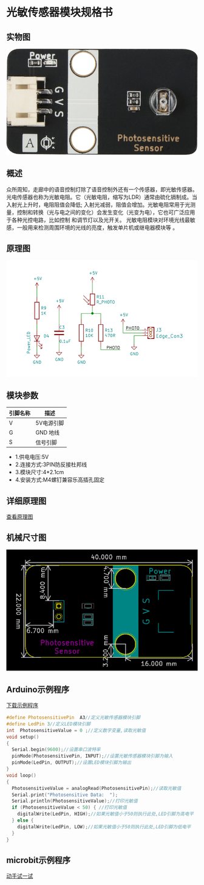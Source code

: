 # 光敏传感器模块规格书

## 实物图

![实物图](photo_sensitive_sensor/photo_sensitive_sensor.png)

## 概述

​       众所周知，走廊中的语音控制灯除了语音控制外还有一个传感器，即光敏传感器。光电传感器也称为光敏电阻。它（光敏电阻，缩写为LDR）通常由硫化镉制成。当入射光上升时，电阻阻值会降低; 入射光减弱，阻值会增加。光敏电阻常用于光测量，控制和转换（光与电之间的变化）会发生变化（光变为电），它也可广泛应用于各种光控电路，比如控制 和调节灯以及光开关。 光敏电阻模块对环境光线最敏感，一般用来检测周围环境的光线的亮度，触发单片机或继电器模块等  。

## 原理图

![原理图](photo_sensitive_sensor/photo_sensitive_sensor_schematic.png)

## 模块参数

| 引脚名称 | 描述       |
| -------- | ---------- |
| V        | 5V电源引脚 |
| G        | GND 地线   |
| S        | 信号引脚   |

* 1.供电电压:5V
* 2.连接方式:3PIN防反接杜邦线
* 3.模块尺寸:4*2.1cm
* 4.安装方式:M4螺钉兼容乐高插孔固定

## 详细原理图

 [查看原理图](photo_sensitive_sensor/photo_sensitive_sensor_schematic.pdf) 

## 机械尺寸图 

![机械尺寸图](photo_sensitive_sensor/photo_sensitive_sensor_assembly.png)

## Arduino示例程序

 [下载示例程序](photo_sensitive_sensor/photo_sensitive_sensor.zip) 

```c++
#define PhotosensitivePin  A3//定义光敏传感器模块引脚
#define LedPin 3//定义LED模块引脚
int  PhotosensitiveValue = 0 ;//定义数字变量,读取光敏值
void setup()
{
  Serial.begin(9600);//设置串口波特率
  pinMode(PhotosensitivePin, INPUT);//设置光敏传感器模块引脚为输入
  pinMode(LedPin, OUTPUT);//设置LED模块引脚为输出
}
void loop()
{
  PhotosensitiveValue = analogRead(PhotosensitivePin);//读取光敏值
  Serial.print("Photosensitive Data:  ");
  Serial.println(PhotosensitiveValue);//打印光敏值
  if (PhotosensitiveValue < 50) { //打印光敏值
    digitalWrite(LedPin, HIGH);//如果光敏值小于50则执行此处,LED引脚为高电平
  } else {
    digitalWrite(LedPin, LOW);//如果光敏值小于50则执行此处,LED引脚为低电平
  }
}
```

## microbit示例程序

<a href="https://makecode.microbit.org/_iHV8rCMPMUj4" target="_blank">动手试一试</a>